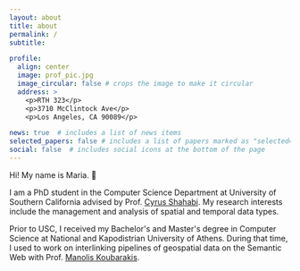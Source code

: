 ```yaml
---
layout: about
title: about
permalink: /
subtitle:

profile:
  align: center
  image: prof_pic.jpg
  image_circular: false # crops the image to make it circular
  address: >
    <p>RTH 323</p>
    <p>3710 McClintock Ave</p>
    <p>Los Angeles, CA 90089</p>

news: true  # includes a list of news items
selected_papers: false # includes a list of papers marked as "selected={true}"
social: false  # includes social icons at the bottom of the page
---
```


Hi! My name is Maria. :wave:

I am a PhD student in the Computer Science Department at University of Southern California advised by Prof. [Cyrus Shahabi](https://infolab.usc.edu/Shahabi/index.html). My research interests include the management and analysis of spatial and temporal data types.

Prior to USC, I received my Bachelor's and Master's degree in Computer Science at National and Kapodistrian University of Athens. During that time, I used to work on interlinking pipelines of geospatial data on the Semantic Web with Prof. [Manolis Koubarakis](https://cgi.di.uoa.gr/~koubarak/).